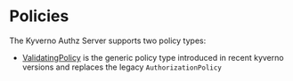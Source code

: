 # Policies

The Kyverno Authz Server supports two policy types:

- [ValidatingPolicy](./vpol/index.md) is the generic policy type introduced in recent kyverno versions and replaces the legacy `AuthorizationPolicy`
